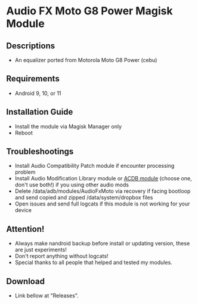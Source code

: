 # Audio FX Moto G8 Power Magisk Module

## Descriptions
- An equalizer ported from Motorola Moto G8 Power (cebu)

## Requirements
- Android 9, 10, or 11

## Installation Guide
- Install the module via Magisk Manager only
- Reboot

## Troubleshootings
- Install Audio Compatibility Patch module if encounter processing problem
- Install Audio Modification Library module or [ACDB module](https://t.me/viperatmos) (choose one, don't use both!) if you using other audio mods
- Delete /data/adb/modules/AudioFxMoto via recovery if facing bootloop and send copied and zipped /data/system/dropbox files
- Open issues and send full logcats if this module is not working for your device

## Attention!
- Always make nandroid backup before install or updating version, these are just experiments!
- Don't report anything without logcats!
- Special thanks to all people that helped and tested my modules.

## Download
- Link bellow at "Releases".
